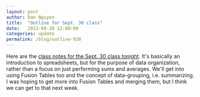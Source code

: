 ```yaml
---
layout: post
author: Dan Nguyen
title:  "Outline for Sept. 30 class"
date:   2013-09-30 12:00:00
categories: update
permalink: /blog/outline-930
---
```



Here are the [class notes for the Sept. 30 class tonight](/class/fall2013/notes-0930/). It's basically an introduction to spreadsheets, but for the purpose of data organization, rather than a focus on just performing sums and averages. We'll get into using Fusion Tables too and the concept of data-grouping, i.e. summarizing. 
I was hoping to get more into Fusion Tables and merging them, but I think we can get to that next week.
